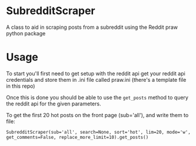 # SubredditScraper
A class to aid in scraping posts from a subreddit using the Reddit praw python package

# Usage

To start you'll first need to get setup with the reddit api get your reddit api credentials and store them in .ini file called praw.ini (there's a template file in this repo)

Once this is done you should be able to use the `get_posts` method to query the reddit api for the given parameters.

To get the first 20 hot posts on the front page (sub='all'),  and write them to file:

`SubredditScraper(sub='all',
                  search=None,
                  sort='hot',
                  lim=20,
                  mode='w',
                  get_comments=False,
                  replace_more_limit=10).get_posts()`
                  
                  

